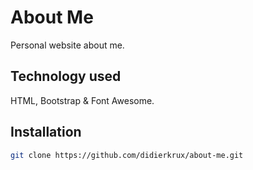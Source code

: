 # About Me

Personal website about me.

## Technology used

HTML, Bootstrap & Font Awesome.

## Installation

```bash
git clone https://github.com/didierkrux/about-me.git
```
